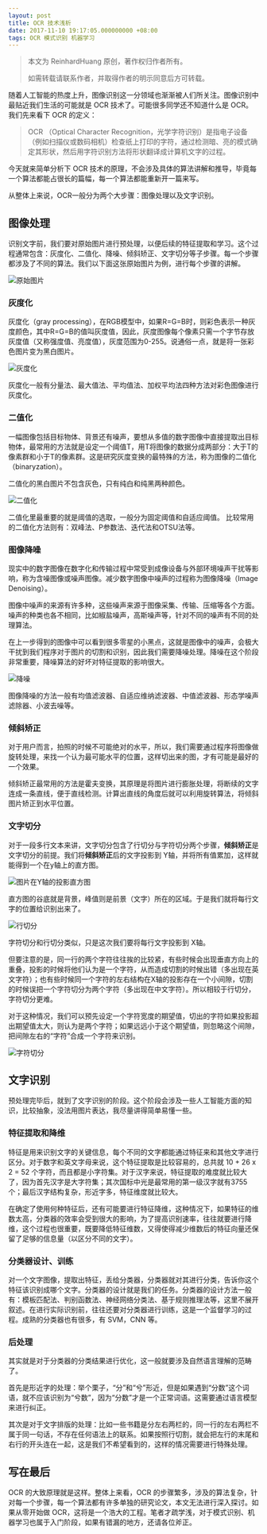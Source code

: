 ```yaml
---
layout: post
title: OCR 技术浅析
date: 2017-11-10 19:17:05.000000000 +08:00
tags: OCR 模式识别 机器学习
---
```


> 本文为 ReinhardHuang 原创，著作权归作者所有。
> 
> 如需转载请联系作者，并取得作者的明示同意后方可转载。

随着人工智能的热度上升，图像识别这一分领域也渐渐被人们所关注。图像识别中最贴近我们生活的可能就是 OCR 技术了。可能很多同学还不知道什么是 OCR。我们先来看下 OCR 的定义：

> OCR （Optical Character Recognition，光学字符识别）是指电子设备（例如扫描仪或数码相机）检查纸上打印的字符，通过检测暗、亮的模式确定其形状，然后用字符识别方法将形状翻译成计算机文字的过程。

今天就来简单分析下 OCR 技术的原理，不会涉及具体的算法讲解和推导，毕竟每一个算法都能占很长的篇幅，每一个算法都能重新开一篇来写。

从整体上来说，OCR一般分为两个大步骤：图像处理以及文字识别。

## 图像处理

识别文字前，我们要对原始图片进行预处理，以便后续的特征提取和学习。这个过程通常包含：灰度化、二值化、降噪、倾斜矫正、文字切分等子步骤。每一个步骤都涉及了不同的算法。我们以下面这张原始图片为例，进行每个步骤的讲解。

![原始图片](http://reinhardhuang.com/assets/2017-11-10/OCR1.png)

### 灰度化

灰度化（gray processing），在RGB模型中，如果R=G=B时，则彩色表示一种灰度颜色，其中R=G=B的值叫灰度值，因此，灰度图像每个像素只需一个字节存放灰度值（又称强度值、亮度值），灰度范围为0-255。说通俗一点，就是将一张彩色图片变为黑白图片。

![灰度化](http://reinhardhuang.com/assets/2017-11-10/OCR2.png)

灰度化一般有分量法、最大值法、平均值法、加权平均法四种方法对彩色图像进行灰度化。

### 二值化

一幅图像包括目标物体、背景还有噪声，要想从多值的数字图像中直接提取出目标物体，最常用的方法就是设定一个阈值T，用T将图像的数据分成两部分：大于T的像素群和小于T的像素群。这是研究灰度变换的最特殊的方法，称为图像的二值化（binaryzation）。

二值化的黑白图片不包含灰色，只有纯白和纯黑两种颜色。

![二值化](http://reinhardhuang.com/assets/2017-11-10/OCR3.png)

二值化里最重要的就是阈值的选取，一般分为固定阈值和自适应阈值。 比较常用的二值化方法则有：双峰法、P参数法、迭代法和OTSU法等。

### 图像降噪

现实中的数字图像在数字化和传输过程中常受到成像设备与外部环境噪声干扰等影响，称为含噪图像或噪声图像。减少数字图像中噪声的过程称为图像降噪（Image Denoising）。

图像中噪声的来源有许多种，这些噪声来源于图像采集、传输、压缩等各个方面。噪声的种类也各不相同，比如椒盐噪声，高斯噪声等，针对不同的噪声有不同的处理算法。

在上一步得到的图像中可以看到很多零星的小黑点，这就是图像中的噪声，会极大干扰到我们程序对于图片的切割和识别，因此我们需要降噪处理。降噪在这个阶段非常重要，降噪算法的好坏对特征提取的影响很大。

![降噪](http://reinhardhuang.com/assets/2017-11-10/OCR4.png)

图像降噪的方法一般有均值滤波器、自适应维纳滤波器、中值滤波器、形态学噪声滤除器、小波去噪等。

### 倾斜矫正

对于用户而言，拍照的时候不可能绝对的水平，所以，我们需要通过程序将图像做旋转处理，来找一个认为最可能水平的位置，这样切出来的图，才有可能是最好的一个效果。

倾斜矫正最常用的方法是霍夫变换，其原理是将图片进行膨胀处理，将断续的文字连成一条直线，便于直线检测。计算出直线的角度后就可以利用旋转算法，将倾斜图片矫正到水平位置。

### 文字切分

对于一段多行文本来讲，文字切分包含了行切分与字符切分两个步骤，**倾斜矫正**是文字切分的前提。我们将**倾斜矫正**后的文字投影到 Y轴，并将所有值累加，这样就能得到一个在y轴上的直方图。

![图片在Y轴的投影直方图](http://reinhardhuang.com/assets/2017-11-10/OCR5.png)

直方图的谷底就是背景，峰值则是前景（文字）所在的区域。于是我们就将每行文字的位置给识别出来了。

![行切分](http://reinhardhuang.com/assets/2017-11-10/OCR6.png)

字符切分和行切分类似，只是这次我们要将每行文字投影到 X轴。

但要注意的是，同一行的两个字符往往挨的比较紧，有些时候会出现垂直方向上的重叠，投影的时候将他们认为是一个字符，从而造成切割的时候出错（多出现在英文字符）；也有些时候同一个字符的左右结构在X轴的投影存在一个小间隙，切割的时候误把一个字符切分为两个字符（多出现在中文字符）。所以相较于行切分，字符切分更难。

对于这种情况，我们可以预先设定一个字符宽度的期望值，切出的字符如果投影超出期望值太大，则认为是两个字符；如果远远小于这个期望值，则忽略这个间隙，把间隙左右的“字符”合成一个字符来识别。

![字符切分](http://reinhardhuang.com/assets/2017-11-10/OCR7.png)


## 文字识别

预处理完毕后，就到了文字识别的阶段。这个阶段会涉及一些人工智能方面的知识，比较抽象，没法用图片表达，我尽量讲得简单易懂一些。

### 特征提取和降维

特征是用来识别文字的关键信息，每个不同的文字都能通过特征来和其他文字进行区分。对于数字和英文字母来说，这个特征提取是比较容易的，总共就 10 + 26 x 2 = 52 个字符，而且都是小字符集。对于汉字来说，特征提取的难度就比较大了，因为首先汉字是大字符集；其次国标中光是最常用的第一级汉字就有3755个；最后汉字结构复杂，形近字多，特征维度就比较大。

在确定了使用何种特征后，还有可能要进行特征降维，这种情况下，如果特征的维数太高，分类器的效率会受到很大的影响，为了提高识别速率，往往就要进行降维，这个过程也很重要，既要降低特征维数，又得使得减少维数后的特征向量还保留了足够的信息量（以区分不同的文字）。

### 分类器设计、训练

对一个文字图像，提取出特征，丢给分类器，分类器就对其进行分类，告诉你这个特征该识别成哪个文字。分类器的设计就是我们的任务。分类器的设计方法一般有：模板匹配法、判别函数法、神经网络分类法、基于规则推理法等，这里不展开叙述。在进行实际识别前，往往还要对分类器进行训练，这是一个监督学习的过程。成熟的分类器也有很多，有 SVM，CNN 等。

### 后处理

其实就是对于分类器的分类结果进行优化，这一般就要涉及自然语言理解的范畴了。

首先是形近字的处理：举个栗子，“分”和“兮”形近，但是如果遇到“分数”这个词语，就不应该识别为“兮数”，因为“分数”才是一个正常词语。这需要通过语言模型来进行纠正。

其次是对于文字排版的处理：比如一些书籍是分左右两栏的，同一行的左右两栏不属于同一句话，不存在任何语法上的联系。如果按照行切割，就会把左行的末尾和右行的开头连在一起，这是我们不希望看到的，这样的情况需要进行特殊处理。

## 写在最后

OCR 的大致原理就是这样。整体上来看，OCR 的步骤繁多，涉及的算法复杂，针对每一个步骤，每一个算法都有许多单独的研究论文，本文无法进行深入探讨。如果从零开始做 OCR，这将是一个浩大的工程。笔者才疏学浅，对于模式识别、机器学习也属于入门阶段，如果有错漏的地方，还请各位斧正。